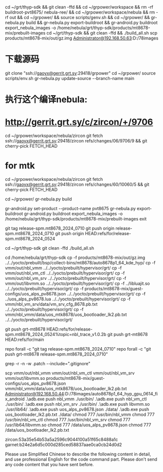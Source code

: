 cd ~/grt/thyp-sdk && git clean -ffd && cd ~/grpower/workspace && rm -rf buildroot-pvt8675/ nebula-ree/ && cd ~/grpower/workspace/nebula && rm -rf out && cd ~/grpower/ && source scripts/genv.sh && cd ~/grpower/ && gr-nebula.py build && gr-nebula.py export-buildroot && gr-android.py buildroot export_nebula_images -o /home/nebula/grt/thyp-sdk/products/mt8678-mix/prebuilt-images 
cd ~/grt/thyp-sdk && git clean -ffd && ./build_all.sh
scp products/mt8678-mix/out/gz.img Administrator@192.168.50.63:D:/78images
# 下载源码
git clone "ssh://gaoyx@gerrit.grt.sy:29418/grpower"
cd ~/grpower/
source scripts/env.sh
gr-nebula.py update-source --branch-name main

# 执行这个编译nebula:
# http://gerrit.grt.sy/c/zircon/+/9706
cd ~/grpower/workspace/nebula/zircon
git fetch ssh://gaoyx@gerrit.grt.sy:29418/zircon refs/changes/06/9706/9 && git cherry-pick FETCH_HEAD

# for mtk 
cd ~/grpower/workspace/nebula/zircon
git fetch ssh://gaoyx@gerrit.grt.sy:29418/zircon refs/changes/60/10060/5 && git cherry-pick FETCH_HEAD

cd ~/grpower/
gr-nebula.py build

gr-android.py set-product --product-name pvt8675
gr-nebula.py export-buildroot
gr-android.py buildroot export_nebula_images -o /home/nebula/grt/thyp-sdk/products/mt8678-mix/prebuilt-images
exit

git tag release-spm.mt8678_2024_0710
git push origin release-spm.mt8678_2024_0710
git push origin HEAD:refs/for/release-spm.mt8678_2024_0524

cd ~/grt/thyp-sdk
git clean -ffd 
./build_all.sh

cd /home/nebula/grt/thyp-sdk
cp -f products/mt8678-mix/out/gz.img ../../yocto/prebuilt/bsp/collect-bins/mt8678/auto8678p1_64_kde_hyp/
cp -f vmm/out/nbl_vmm ../../yocto/prebuilt/hypervisor/grt/
cp -f vmm/out/nbl_vm_ctl ../../yocto/prebuilt/hypervisor/grt/
cp -f vmm/out/nbl_vm_srv ../../yocto/prebuilt/hypervisor/grt/
cp -f vmm/out/libvmm.so ../../yocto/prebuilt/hypervisor/grt/
cp -f ../libluajit.so ../../yocto/prebuilt/hypervisor/grt/
cp -f products/mt8678-mix/guest-configs/uos_alps_pv8678.json ../../yocto/prebuilt/hypervisor/grt/
cp -f ../uos_alps_pv8678.lua ../../yocto/prebuilt/hypervisor/grt/
cp -f vmm/nbl_vm_srv/data/vm_srv_cfg_8678.pb.txt ../../yocto/prebuilt/hypervisor/grt/
cp -f vmm/nbl_vmm/data/uos_mtk8678/uos_bootloader_lk2.pb.txt ../../yocto/prebuilt/hypervisor/grt/

git push grt-mt8678 HEAD:refs/for/release-spm.mt8678_2024_0524%topic=nbl_trace_v1.0.2b
git push grt-mt8678 HEAD:refs/for/main

repo forall -c "git tag release-spm.mt8678_2024_0710"
repo forall -c "git push grt-mt8678 release-spm.mt8678_2024_0710"

grep -r -n -w .patch --include=".gitignore"

scp vmm/out/nbl_vmm vmm/out/nbl_vm_ctl vmm/out/nbl_vm_srv vmm/out/libvmm.so products/mt8678-mix/guest-configs/uos_alps_pv8678.json vmm/nbl_vmm/data/uos_mtk8678/uos_bootloader_lk2.pb.txt Administrator@192.168.50.44:D:/78images/auto8678p1_64_hyp_gpu_0614_fix_android
.\adb.exe push nbl_vmm ./usr/bin/
.\adb.exe push nbl_vm_ctl ./usr/bin/
.\adb.exe push nbl_vm_srv ./usr/bin/
.\adb.exe push libvmm.so ./usr/lib64/
.\adb.exe push uos_alps_pv8678.json ./data/
.\adb.exe push uos_bootloader_lk2.pb.txt ./data/
chmod 777 /usr/bin/nbl_vmm
chmod 777 /usr/bin/nbl_vm_ctl
chmod 777 /usr/bin/nbl_vm_srv
chmod 777 /usr/lib64/libvmm.so
chmod 777 /data/uos_alps_pv8678.json
chmod 777 /data/uos_bootloader_lk2.pb.txt

zircon:53a35e54b53a5a2596c9044100a51f65c8488a1c
garnet:b24e2a6d5c000d285ced58837aae0ca0cb24d0d2

Please use Simplified Chinese to describe the following content in detail, and use professional English for the code command part. Please don't send any code content that you have sent before.
